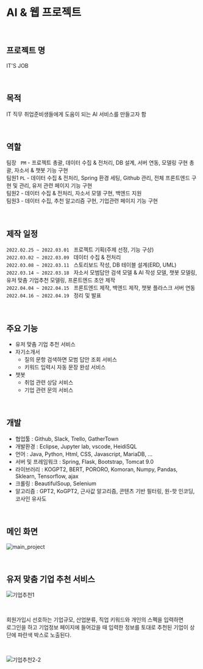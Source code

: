 # AI & 웹 프로젝트

<br/>

## 프로젝트 명
IT'S JOB  

<br/>

## 목적
IT 직무 취업준비생들에게 도움이 되는 AI 서비스를 만들고자 함  

<br/>

## 역할
팀장 &nbsp; `PM` - 프로젝트 총괄, 데이터 수집 & 전처리, DB 설계, 서버 연동, 모델링 구현 총괄, 자소서 & 챗봇 기능 구현  
팀원1 `PL` - 데이터 수집 & 전처리, Spring 환경 세팅, Github 관리, 전체 프론트엔드 구현 및 관리, 유저 관련 페이지 기능 구현  
팀원2 - 데이터 수집 & 전처리, 자소서 모델 구현, 백엔드 지원  
팀원3 - 데이터 수집, 추천 알고리즘 구현, 기업관련 페이지 기능 구현  

<br/>

## 제작 일정
`2022.02.25 ~ 2022.03.01` &nbsp;  프로젝트 기획(주제 선정, 기능 구상)  
`2022.03.02 ~ 2022.03.09` &nbsp;  데이터 수집 & 전처리  
`2022.03.08 ~ 2022.03.11` &nbsp;  스토리보드 작성, DB 테이블 설계(ERD, UML)  
`2022.03.14 ~ 2022.03.18` &nbsp;  자소서 모범답안 검색 모델 & AI 작성 모델, 챗봇 모델링, 유저 맞춤 기업추천 모델링, 프론트엔드 초안 제작  
`2022.04.04 ~ 2022.04.15` &nbsp;  프론트엔드 제작, 백엔드 제작, 챗봇 플라스크 서버 연동  
`2022.04.16 ~ 2022.04.19` &nbsp;  정리 및 발표  

<br/> 

## 주요 기능  
  * 유저 맞춤 기업 추천 서비스  
  * 자기소개서  
    - 질의 문항 검색하면 모범 답안 조회 서비스  
    - 키워드 입력시 자동 문장 완성 서비스  
  * 챗봇
    - 취업 관련 상담 서비스  
    - 기업 관련 문의 서비스  

<br/>

## 개발
  * 협업툴 : Github, Slack, Trello, GatherTown
  * 개발환경 : Eclipse, Jupyter lab, vscode, HeidiSQL
  * 언어 : Java, Python, Html, CSS, Javascript, MariaDB, ...
  * 서버 및 프레임워크 : Spring, Flask, Bootstrap, Tomcat 9.0
  * 라이브러리 : KOGPT2, BERT, PORORO, Komoran, Numpy, Pandas, Sklearn, Tensorflow, ajax
  * 크롤링 : BeautifulSoup, Selenium
  * 알고리즘 : GPT2, KoGPT2, 근사값 알고리즘, 콘텐츠 기반 필터링, 원-핫 인코딩, 코사인 유사도  

<br/>

## 메인 화면

![main_project](https://user-images.githubusercontent.com/82640704/170024357-0d113b9a-bdb2-4c44-a538-b892c0c49a48.gif)

<br/>

## 유저 맞춤 기업 추천 서비스

![기업추천1](https://user-images.githubusercontent.com/82640704/170065058-f818aced-cda6-428f-ae6b-e51a9fb240e0.gif)

<br/>

회원가입시 선호하는 기업규모, 산업분류, 직업 키워드와 개인의 스펙을 입력하면  
로그인을 하고 기업정보 페이지에 들어갔을 때 입력한 정보를 토대로 추천된 기업이 상단에 파란색 박스로 노출된다.    

<br/>

![기업추천2-2](https://user-images.githubusercontent.com/82640704/170071451-966e9d2e-50c3-4d35-ac09-5868a725c8cf.gif)

<br/>
